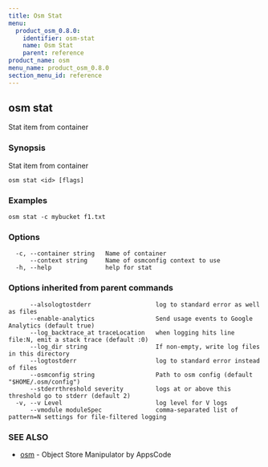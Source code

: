 ```yaml
---
title: Osm Stat
menu:
  product_osm_0.8.0:
    identifier: osm-stat
    name: Osm Stat
    parent: reference
product_name: osm
menu_name: product_osm_0.8.0
section_menu_id: reference
---
```

## osm stat

Stat item from container

### Synopsis

Stat item from container

```
osm stat <id> [flags]
```

### Examples

```
osm stat -c mybucket f1.txt
```

### Options

```
  -c, --container string   Name of container
      --context string     Name of osmconfig context to use
  -h, --help               help for stat
```

### Options inherited from parent commands

```
      --alsologtostderr                  log to standard error as well as files
      --enable-analytics                 Send usage events to Google Analytics (default true)
      --log_backtrace_at traceLocation   when logging hits line file:N, emit a stack trace (default :0)
      --log_dir string                   If non-empty, write log files in this directory
      --logtostderr                      log to standard error instead of files
      --osmconfig string                 Path to osm config (default "$HOME/.osm/config")
      --stderrthreshold severity         logs at or above this threshold go to stderr (default 2)
  -v, --v Level                          log level for V logs
      --vmodule moduleSpec               comma-separated list of pattern=N settings for file-filtered logging
```

### SEE ALSO

* [osm](/docs/reference/osm.md)	 - Object Store Manipulator by AppsCode

